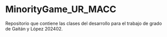 # MinorityGame_UR_MACC
Repositorio que contiene las clases del desarrollo para el trabajo de grado de Gaitán y López 202402.
